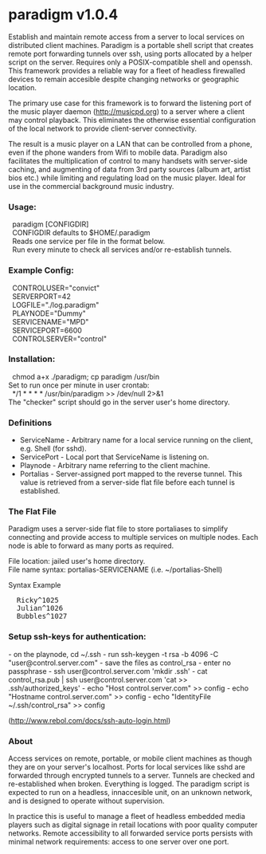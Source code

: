 # paradigm v1.0.4

Establish and maintain remote access from a server to local services on distributed client machines. Paradigm is a portable shell script that creates remote port forwarding tunnels over ssh, using ports allocated by a helper script on the server. Requires only a POSIX-compatible shell and openssh. This framework provides a reliable way for a fleet of headless firewalled devices to remain accesible despite changing networks or geographic location.

The primary use case for this framework is to forward the listening port of the music player daemon (http://musicpd.org) to a server where a client may control playback. This eliminates the otherwise essential configuration of the local network to provide client-server connectivity. 

The result is a music player on a LAN that can be controlled from a phone, even if the phone wanders from Wifi to mobile data. Paradigm also facilitates the multiplication of control to many handsets with server-side caching, and augmenting of data from 3rd party sources (album art, artist bios etc.) while limiting and regulating load on the music player. Ideal for use in the commercial background music industry.

<h3>Usage:</h3>
&nbsp;&nbsp;paradigm [CONFIGDIR]<br>
&nbsp;&nbsp;CONFIGDIR defaults to $HOME/.paradigm<br>
&nbsp;&nbsp;Reads one service per file in the format below.<br>
&nbsp;&nbsp;Run every minute to check all services and/or re-establish tunnels.

<h3>Example Config:</h3>
&nbsp;&nbsp;CONTROLUSER="convict"<br>
&nbsp;&nbsp;SERVERPORT=42<br>
&nbsp;&nbsp;LOGFILE="./log.paradigm"<br>
&nbsp;&nbsp;PLAYNODE="Dummy"<br>
&nbsp;&nbsp;SERVICENAME="MPD"<br>
&nbsp;&nbsp;SERVICEPORT=6600<br>
&nbsp;&nbsp;CONTROLSERVER="control"

<h3>Installation:</h3>
&nbsp;&nbsp;chmod a+x ./paradigm; cp paradigm /usr/bin<br>
Set to run once per minute in user crontab:<br>
&nbsp;&nbsp;*/1 * * * *  /usr/bin/paradigm  >> /dev/null 2>&1<br>
The "checker" script should go in the server user's home directory.

<h3>Definitions</h3>
<ul>
  <li>ServiceName - Arbitrary name for a local service running on the client, e.g. Shell (for sshd).</li>
  <li>ServicePort - Local port that ServiceName is listening on.</li>
  <li>Playnode - Arbitrary name referring to the client machine.</li>
  <li>Portalias - Server-assigned port mapped to the reverse tunnel. This value is retrieved from a server-side flat file before each tunnel is established.</li>
</ul>

<h3>The Flat File</h3>
Paradigm uses a server-side flat file to store portaliases to simplify connecting and provide access to multiple services on multiple nodes. Each node is able to forward as many ports as required.

File location: jailed user's home directory.<br/>
File name syntax: portalias-SERVICENAME (i.e. ~/portalias-Shell)

Syntax Example
<pre>
  Ricky^1025
  Julian^1026
  Bubbles^1027
</pre>

<h3>Setup ssh-keys for authentication:</h3>
- on the playnode, cd ~/.ssh
- run ssh-keygen -t rsa -b 4096 -C "user@control.server.com"
- save the files as control_rsa
- enter no passphrase
- ssh user@control.server.com 'mkdir .ssh'
- cat control_rsa.pub | ssh user@control.server.com 'cat >> .ssh/authorized_keys'
- echo "Host control.server.com" >> config
- echo "Hostname control.server.com" >> config
- echo "IdentityFile ~/.ssh/control_rsa" >> config

(http://www.rebol.com/docs/ssh-auto-login.html)

<h3>About</h3>
Access services on remote, portable, or mobile client machines as though they are on your server's localhost. Ports for local services like sshd are forwarded through encrypted tunnels to a server. Tunnels are checked and re-established when broken. Everything is logged. The paradigm script is expected to run on a headless, innaccesible unit, on an unknown network, and is designed to operate without supervision. 

In practice this is useful to manage a fleet of headless embedded media players such as digital signage in retail locations with poor quality computer networks. Remote accessibility to all forwarded service ports persists with minimal network requirements: access to one server over one port.
